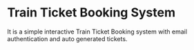 # Train Ticket Booking System
It is a simple interactive Train Ticket Booking system with email authentication and auto generated tickets.
